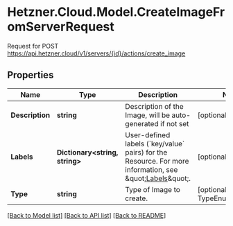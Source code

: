 # Hetzner.Cloud.Model.CreateImageFromServerRequest
Request for POST https://api.hetzner.cloud/v1/servers/{id}/actions/create_image

## Properties

Name | Type | Description | Notes
------------ | ------------- | ------------- | -------------
**Description** | **string** | Description of the Image, will be auto-generated if not set | [optional] 
**Labels** | **Dictionary&lt;string, string&gt;** | User-defined labels (&#x60;key/value&#x60; pairs) for the Resource. For more information, see \&quot;[Labels](#labels)\&quot;.  | [optional] 
**Type** | **string** | Type of Image to create. | [optional] [default to TypeEnum.Snapshot]

[[Back to Model list]](../../README.md#documentation-for-models) [[Back to API list]](../../README.md#documentation-for-api-endpoints) [[Back to README]](../../README.md)

